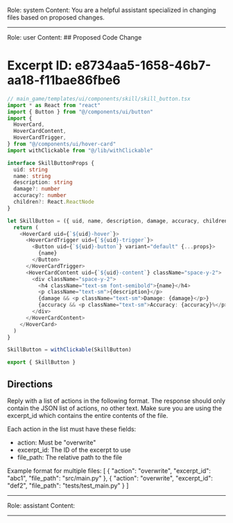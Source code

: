 Role: system
Content: You are a helpful assistant specialized in changing files based on proposed changes.
__________________
Role: user
Content: ## Proposed Code Change
# Excerpt ID: e8734aa5-1658-46b7-aa18-f11bae86fbe6
```typescript
// main_game/templates/ui/components/skill/skill_button.tsx
import * as React from "react"
import { Button } from "@/components/ui/button"
import {
  HoverCard,
  HoverCardContent,
  HoverCardTrigger,
} from "@/components/ui/hover-card"
import withClickable from "@/lib/withClickable"

interface SkillButtonProps {
  uid: string
  name: string
  description: string
  damage?: number
  accuracy?: number
  children?: React.ReactNode
}

let SkillButton = ({ uid, name, description, damage, accuracy, children, ...props }: SkillButtonProps) => {
  return (
    <HoverCard uid={`${uid}-hover`}>
      <HoverCardTrigger uid={`${uid}-trigger`}>
        <Button uid={`${uid}-button`} variant="default" {...props}>
          {name}
        </Button>
      </HoverCardTrigger>
      <HoverCardContent uid={`${uid}-content`} className="space-y-2">
        <div className="space-y-2">
          <h4 className="text-sm font-semibold">{name}</h4>
          <p className="text-sm">{description}</p>
          {damage && <p className="text-sm">Damage: {damage}</p>}
          {accuracy && <p className="text-sm">Accuracy: {accuracy}%</p>}
        </div>
      </HoverCardContent>
    </HoverCard>
  )
}

SkillButton = withClickable(SkillButton)

export { SkillButton }
```

## Directions
Reply with a list of actions in the following format. The response should only contain the JSON list of actions, no other text.
Make sure you are using the excerpt_id which contains the entire contents of the file.

Each action in the list must have these fields:
- action: Must be "overwrite"
- excerpt_id: The ID of the excerpt to use
- file_path: The relative path to the file

Example format for multiple files:
[
    {
        "action": "overwrite",
        "excerpt_id": "abc1",
        "file_path": "src/main.py"
    },
    {
        "action": "overwrite",
        "excerpt_id": "def2",
        "file_path": "tests/test_main.py"
    }
]
__________________
Role: assistant
Content: 
__________________
